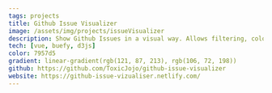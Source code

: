 ```yaml
---
tags: projects
title: Github Issue Visualizer
image: /assets/img/projects/issueVisualizer 
description: Show Github Issues in a visual way. Allows filtering, coloring and many more customizations.
tech: [vue, buefy, d3js]
color: 7957d5
gradient: linear-gradient(rgb(121, 87, 213), rgb(106, 72, 198))
github: https://github.com/ToxicJojo/github-issue-visualizer
website: https://github-issue-vizualiser.netlify.com/
---
```

